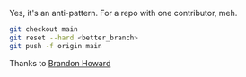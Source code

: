 Yes, it's an anti-pattern. For a repo with one contributor, meh.

```bash
git checkout main
git reset --hard <better_branch>
git push -f origin main
```

Thanks to [Brandon Howard](https://stackoverflow.com/a/31036317)
